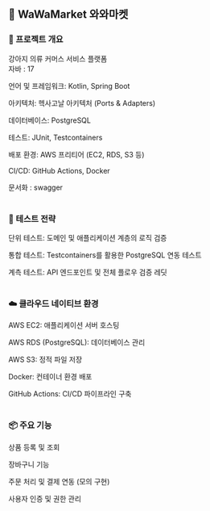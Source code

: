 ##  🛒 WaWaMarket 와와마켓
###  🎯 프로젝트 개요

강아지 의류 커머스 서비스 플랫폼
<br>
자바 : 17

언어 및 프레임워크: Kotlin, Spring Boot

아키텍처: 헥사고날 아키텍처 (Ports & Adapters)

데이터베이스: PostgreSQL

테스트: JUnit, Testcontainers

배포 환경: AWS 프리티어 (EC2, RDS, S3 등)

CI/CD: GitHub Actions, Docker

문서화 : swagger
<br>
<br>
### 🧪 테스트 전략
단위 테스트: 도메인 및 애플리케이션 계층의 로직 검증

통합 테스트: Testcontainers를 활용한 PostgreSQL 연동 테스트

계측 테스트: API 엔드포인트 및 전체 플로우 검증
레딧
<br>
<br>
### ☁️ 클라우드 네이티브 환경
AWS EC2: 애플리케이션 서버 호스팅

AWS RDS (PostgreSQL): 데이터베이스 관리

AWS S3: 정적 파일 저장

Docker: 컨테이너 환경 배포

GitHub Actions: CI/CD 파이프라인 구축
<br>
<br>
### 📦 주요 기능
상품 등록 및 조회

장바구니 기능

주문 처리 및 결제 연동 (모의 구현)

사용자 인증 및 권한 관리



